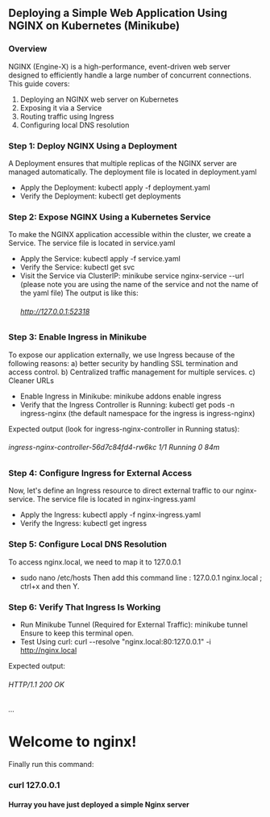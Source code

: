 ## Deploying a Simple Web Application Using NGINX on Kubernetes (Minikube)

### Overview

NGINX (Engine-X) is a high-performance, event-driven web server designed to efficiently handle a large number of concurrent connections. This guide covers:
1. Deploying an NGINX web server on Kubernetes
2. Exposing it via a Service
3. Routing traffic using Ingress
4. Configuring local DNS resolution

### Step 1: Deploy NGINX Using a Deployment

A Deployment ensures that multiple replicas of the NGINX server are managed automatically. The deployment file is located in deployment.yaml

- Apply the Deployment: kubectl apply -f deployment.yaml
- Verify the Deployment: kubectl get deployments

### Step 2: Expose NGINX Using a Kubernetes Service

To make the NGINX application accessible within the cluster, we create a Service. The service file is located in service.yaml

- Apply the Service: kubectl apply -f service.yaml
- Verify the Service: kubectl get svc
- Visit the Service via ClusterIP: minikube service nginx-service --url  (please note you are using the name of the service and not the name of the yaml file)
The output is like this:
   ######                            http://127.0.0.1:52318 



### Step 3: Enable Ingress in Minikube
To expose our application externally, we use Ingress because of the following reasons:
a) better security by handling SSL termination and access control.
b) Centralized traffic management for multiple services.
c) Cleaner URLs

- Enable Ingress in Minikube: minikube addons enable ingress
- Verify that the Ingress Controller is Running: kubectl get pods -n ingress-nginx (the default namespace for the ingress is ingress-nginx)


Expected output (look for ingress-nginx-controller in Running status):

######        ingress-nginx-controller-56d7c84fd4-rw6kc       1/1         Running         0               84m

### Step 4: Configure Ingress for External Access

Now, let's define an Ingress resource to direct external traffic to our nginx-service. The service file is located in nginx-ingress.yaml

- Apply the Ingress: kubectl apply -f nginx-ingress.yaml
- Verify the Ingress: kubectl get ingress

### Step 5: Configure Local DNS Resolution

To access nginx.local, we need to map it to 127.0.0.1

- sudo nano /etc/hosts
Then add this command line : 127.0.0.1 nginx.local ; ctrl+x and then Y.

### Step 6: Verify That Ingress Is Working

- Run Minikube Tunnel (Required for External Traffic): minikube tunnel
Ensure to keep this terminal open.
- Test Using curl: curl --resolve "nginx.local:80:127.0.0.1" -i http://nginx.local
  
Expected output: 

###### HTTP/1.1 200 OK
###### ...
###### <h1>Welcome to nginx!</h1>

Finally run this command:
### curl 127.0.0.1

#### Hurray you have just deployed a simple Nginx server









